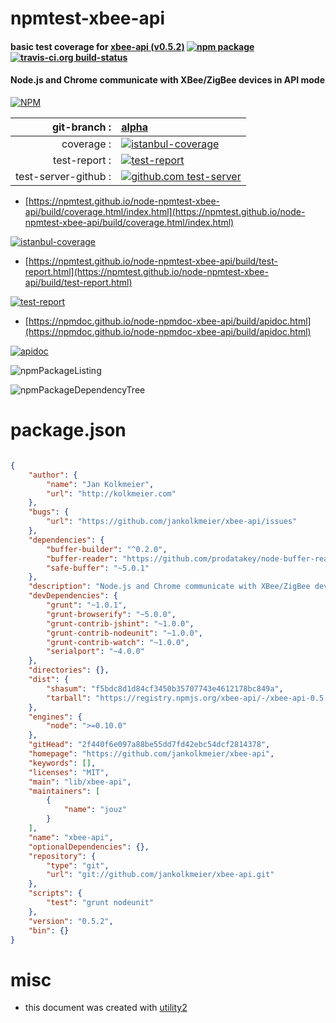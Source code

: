 # npmtest-xbee-api

#### basic test coverage for  [xbee-api (v0.5.2)](https://github.com/jankolkmeier/xbee-api)  [![npm package](https://img.shields.io/npm/v/npmtest-xbee-api.svg?style=flat-square)](https://www.npmjs.org/package/npmtest-xbee-api) [![travis-ci.org build-status](https://api.travis-ci.org/npmtest/node-npmtest-xbee-api.svg)](https://travis-ci.org/npmtest/node-npmtest-xbee-api)

#### Node.js and Chrome communicate with XBee/ZigBee devices in API mode

[![NPM](https://nodei.co/npm/xbee-api.png?downloads=true&downloadRank=true&stars=true)](https://www.npmjs.com/package/xbee-api)

| git-branch : | [alpha](https://github.com/npmtest/node-npmtest-xbee-api/tree/alpha)|
|--:|:--|
| coverage : | [![istanbul-coverage](https://npmtest.github.io/node-npmtest-xbee-api/build/coverage.badge.svg)](https://npmtest.github.io/node-npmtest-xbee-api/build/coverage.html/index.html)|
| test-report : | [![test-report](https://npmtest.github.io/node-npmtest-xbee-api/build/test-report.badge.svg)](https://npmtest.github.io/node-npmtest-xbee-api/build/test-report.html)|
| test-server-github : | [![github.com test-server](https://npmtest.github.io/node-npmtest-xbee-api/GitHub-Mark-32px.png)](https://npmtest.github.io/node-npmtest-xbee-api/build/app/index.html) | | build-artifacts : | [![build-artifacts](https://npmtest.github.io/node-npmtest-xbee-api/glyphicons_144_folder_open.png)](https://github.com/npmtest/node-npmtest-xbee-api/tree/gh-pages/build)|

- [https://npmtest.github.io/node-npmtest-xbee-api/build/coverage.html/index.html](https://npmtest.github.io/node-npmtest-xbee-api/build/coverage.html/index.html)

[![istanbul-coverage](https://npmtest.github.io/node-npmtest-xbee-api/build/screenCapture.buildCi.browser.%252Ftmp%252Fbuild%252Fcoverage.lib.html.png)](https://npmtest.github.io/node-npmtest-xbee-api/build/coverage.html/index.html)

- [https://npmtest.github.io/node-npmtest-xbee-api/build/test-report.html](https://npmtest.github.io/node-npmtest-xbee-api/build/test-report.html)

[![test-report](https://npmtest.github.io/node-npmtest-xbee-api/build/screenCapture.buildCi.browser.%252Ftmp%252Fbuild%252Ftest-report.html.png)](https://npmtest.github.io/node-npmtest-xbee-api/build/test-report.html)

- [https://npmdoc.github.io/node-npmdoc-xbee-api/build/apidoc.html](https://npmdoc.github.io/node-npmdoc-xbee-api/build/apidoc.html)

[![apidoc](https://npmdoc.github.io/node-npmdoc-xbee-api/build/screenCapture.buildCi.browser.%252Ftmp%252Fbuild%252Fapidoc.html.png)](https://npmdoc.github.io/node-npmdoc-xbee-api/build/apidoc.html)

![npmPackageListing](https://npmtest.github.io/node-npmtest-xbee-api/build/screenCapture.npmPackageListing.svg)

![npmPackageDependencyTree](https://npmtest.github.io/node-npmtest-xbee-api/build/screenCapture.npmPackageDependencyTree.svg)



# package.json

```json

{
    "author": {
        "name": "Jan Kolkmeier",
        "url": "http://kolkmeier.com"
    },
    "bugs": {
        "url": "https://github.com/jankolkmeier/xbee-api/issues"
    },
    "dependencies": {
        "buffer-builder": "^0.2.0",
        "buffer-reader": "https://github.com/prodatakey/node-buffer-reader/archive/v0.0.3.tar.gz",
        "safe-buffer": "~5.0.1"
    },
    "description": "Node.js and Chrome communicate with XBee/ZigBee devices in API mode",
    "devDependencies": {
        "grunt": "~1.0.1",
        "grunt-browserify": "~5.0.0",
        "grunt-contrib-jshint": "~1.0.0",
        "grunt-contrib-nodeunit": "~1.0.0",
        "grunt-contrib-watch": "~1.0.0",
        "serialport": "~4.0.0"
    },
    "directories": {},
    "dist": {
        "shasum": "f5bdc8d1d84cf3450b35707743e4612178bc849a",
        "tarball": "https://registry.npmjs.org/xbee-api/-/xbee-api-0.5.2.tgz"
    },
    "engines": {
        "node": ">=0.10.0"
    },
    "gitHead": "2f440f6e097a88be55dd7fd42ebc54dcf2814378",
    "homepage": "https://github.com/jankolkmeier/xbee-api",
    "keywords": [],
    "licenses": "MIT",
    "main": "lib/xbee-api",
    "maintainers": [
        {
            "name": "jouz"
        }
    ],
    "name": "xbee-api",
    "optionalDependencies": {},
    "repository": {
        "type": "git",
        "url": "git://github.com/jankolkmeier/xbee-api.git"
    },
    "scripts": {
        "test": "grunt nodeunit"
    },
    "version": "0.5.2",
    "bin": {}
}
```



# misc
- this document was created with [utility2](https://github.com/kaizhu256/node-utility2)

